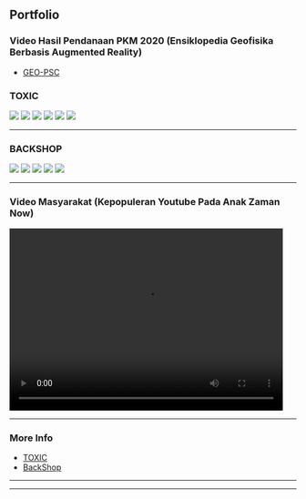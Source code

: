 ## Portfolio


### Video Hasil Pendanaan PKM 2020 (Ensiklopedia Geofisika Berbasis Augmented Reality)
- [GEO-PSC](https://youtu.be/T8bpsG4WPnI)

### TOXIC

<img src="images/toxic1.png?raw=true"/>
<img src="images/toxic2.png?raw=true"/>
<img src="images/toxic3.png?raw=true"/>
<img src="images/toxic4.png?raw=true"/>
<img src="images/toxic5.png?raw=true"/>
<img src="images/toxic6.png?raw=true"/>

---
### BACKSHOP
<img src="images/backshop1.png?raw=true"/>
<img src="images/backshop2.png?raw=true"/>
<img src="images/backshop3.png?raw=true"/>
<img src="images/backshop4.png?raw=true"/>
<img src="images/backshop5.png?raw=true"/>

---
### Video Masyarakat (Kepopuleran Youtube Pada Anak Zaman Now)
<video width="480" height="320" controls>
  <source src="SISMUL (convert-video-online.com).mp4" type="video/mp4">
  Your browser does not support the video tag.
</video>

---


### More Info

- [TOXIC](https://github.com/angellsongg/project)
- [BackShop](https://github.com/angellsongg/project)


---




---

